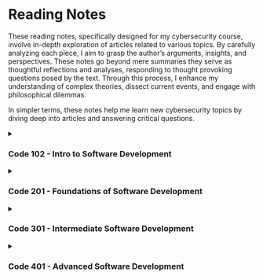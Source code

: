 # Reading Notes
These reading notes, specifically designed for my cybersecurity course, involve in-depth exploration of articles related to various topics. By carefully analyzing each piece, I aim to grasp the author’s arguments, insights, and perspectives. These notes go beyond mere summaries they serve as thoughtful reflections and analyses, responding to thought provoking questions posed by the text. Through this process, I enhance my understanding of complex theories, dissect current events, and engage with philosophical dilemmas.

In simpler terms, these notes help me learn new cybersecurity topics by diving deep into articles and answering critical questions.

<details><summary><h3>Code 102 - Intro to Software Development</h3></summary>
<oi>
  <li><a href="/ops-102/What is a Computer.md">What is a Computer?</a></li>
  <li><a href="/ops-102/Build a Computer.md">Build a Computer</a></li>
  <li><a href="/ops-102/Startup Sequences and BIOS.md">Startup Sequences and BIOS</a></li>
  <li><a href="/ops-102/Installing Ubuntu Linux.md">Installing Ubuntu Linux</a></li>
  <li><a href="/ops-102/Installing Virtualbox with Linux Terminal.md">Installing Virtualbox with Linux Terminal</a></li>
  <li><a href="/ops-102/SOHO Networking.md">SOHO Networking</a></li>
  <li><a href="/ops-102/Network Connectivity.md">Network Connectivity</a></li>
  <li><a href="/ops-102/Virtualization of Windows OS.md">Virtualization of Windows OS</a></li>
  <li><a href="/ops-102/Command Line Interface.md">Command Line Interface</a></li>
  </oi>
  </details>
  
<details><summary><h3>Code 201 - Foundations of Software Development</h3></summary>
<oi>
  <li><a href="/ops-201/Backup Your System.md">Backup Your System</a></li>
  <li><a href="/ops-201/Dev Tools.md">Dev Tools</a></li>
  <li><a href="/ops-201/Issue tracking system.md">Issue tracking system</a></li>
  <li><a href="/ops-201/Troubleshooting Techniques.md">Troubleshooting Techniques</a></li>
  <li><a href="/ops-201/Windows Command Line Tools.md">Windows Command Line Tools</a></li>
  <li><a href="/ops-201/Windows Security Center.md">Windows Security Center</a></li>
  <li><a href="/ops-201/OS Upgrade and Remote Access.md">OS Upgrade and Remote Access</a></li>
  <li><a href="/ops-201/System Log Analysis, Registry, Control Panel.md">System Log Analysis, Registry, Control Panel</a></li>
  <li><a href="/ops-201/Workstation Deployment SOP.md">Workstation Deployment SOP</a></li>
  <li><a href="/ops-201/Imaging, Backup, and Recovery.md">Imaging, Backup, and Recovery</a></li>
  <li><a href="/ops-201/Data Restoration, Startup Repair, and Secure Disposal.md">Data Restoration, Startup Repair, and Secure Disposal</a></li>
  <li><a href="/ops-201/Virtualizing a Router with pfSense.md">Virtualizing a Router with pfSense</a></li>
  <li><a href="/ops-201/Cloud Virtualization with AWS.md">Cloud Virtualization with AWS</a></li>
  <li><a href="/ops-201/Malware Remediation Tools and Techniques.md">Malware Remediation Tools and Techniques</a></li>
  <li><a href="/ops-201/Psychological Safety.md">Psychological Safety</a></li>
  <li><a href="/ops-201/prompt-engineering.md">Prompt Engineering</a></li>
  </oi>
  </details>
</details>

<details><summary><h3>Code 301 - Intermediate Software Development</h3></summary>
<oi>
  <li><a href="/ops-301/Network Traffic Analysis with Wireshark.md">Network Traffic Analysis with Wireshark</a></li>
  <li><a href="/ops-301/Network scanning with NMAP.md">Network scanning with NMAP</a></li>
  <li><a href="/ops-301/Network Segmentation.md">Network Segmentation</a></li>
  <li><a href="/ops-301/Routing.md">Routing</a></li>
  <li><a href="/ops-301/VPN Tunnel.md">VPN Tunnel</a></li>
  <li><a href="/ops-301/Network Address Translation.md">Network Address Translation</a></li>
  <li><a href="/ops-301/Web Server Deployment.md">Web Server Deployment</a></li>
  <li><a href="/ops-301/RADIUS Authentication.md">RADIUS Authentication</a></li>
  <li><a href="/ops-301/Traffic Mirroring.md">Traffic Mirroring</a></li>
  <li><a href="/ops-301/VPC.md">VPC</a></li>
  <li><a href="/ops-301/Windows Server.md">Windows Server</a></li>
  <li><a href="/ops-301/Domain Controller.md">Domain Controller</a></li>
  <li><a href="/ops-301/Active Directory.md">Active Directory</a></li>
  <li><a href="/ops-301/Group Policy.md">Group Policy</a></li>
  <li><a href="/ops-301/Diversity & Inclusion in the Tech Industry.md">Diversity & Inclusion in the Tech Industry</a></li>
  </oi>
  </details>
</details> 

<details><summary><h3>Code 401 - Advanced Software Development</h3></summary>
<oi>
  <li><a href="/ops-102/lab01.md">Lab 01</a></li>
  <li><a href="/ops-102/lab02.md">Lab 02</a></li>
  <li><a href="/ops-102/lab03.md">Lab 03</a></li>
  <li><a href="/ops-102/lab04.md">Lab 04</a></li>
  <li><a href="/ops-102/lab05.md">Lab 05</a></li>
  <li><a href="/ops-102/lab06.md">Lab 06</a></li>
  <li><a href="/ops-102/lab07.md">Lab 07</a></li>
  <li><a href="/ops-102/lab08.md">Lab 08</a></li>
  <li><a href="/ops-102/lab09.md">Lab 09</a></li>
  </oi>
  </details>
</details>

